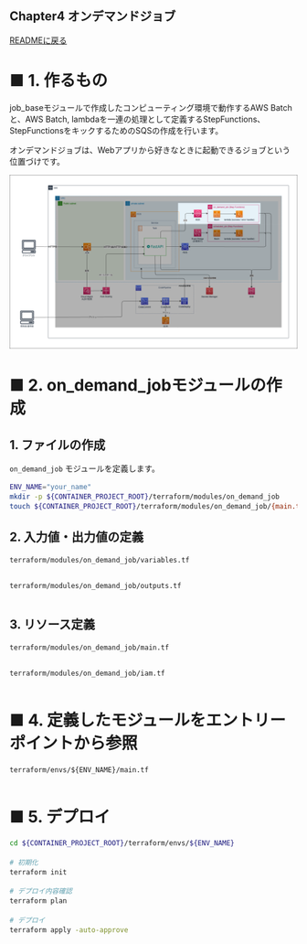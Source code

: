 Chapter4 オンデマンドジョブ
---
[READMEに戻る](../README.md)

# ■ 1. 作るもの

job_baseモジュールで作成したコンピューティング環境で動作するAWS Batchと、AWS Batch, lambdaを一連の処理として定義するStepFunctions、StepFunctionsをキックするためのSQSの作成を行います。  

オンデマンドジョブは、Webアプリから好きなときに起動できるジョブという位置づけです。

<img src="img/04/drawio/architecture.drawio.png" width="900px">

# ■ 2. on_demand_jobモジュールの作成

## 1. ファイルの作成

`on_demand_job` モジュールを定義します。

```bash
ENV_NAME="your_name"
mkdir -p ${CONTAINER_PROJECT_ROOT}/terraform/modules/on_demand_job
touch ${CONTAINER_PROJECT_ROOT}/terraform/modules/on_demand_job/{main.tf,variables.tf,outputs.tf,iam.tf}
```

## 2. 入力値・出力値の定義

`terraform/modules/on_demand_job/variables.tf`

```hcl
```

`terraform/modules/on_demand_job/outputs.tf`

```hcl
```

## 3. リソース定義

`terraform/modules/on_demand_job/main.tf`

```hcl
```

`terraform/modules/on_demand_job/iam.tf`

```hcl
```

# ■ 4. 定義したモジュールをエントリーポイントから参照

`terraform/envs/${ENV_NAME}/main.tf`

```hcl
```

# ■ 5. デプロイ

```bash
cd ${CONTAINER_PROJECT_ROOT}/terraform/envs/${ENV_NAME}

# 初期化
terraform init

# デプロイ内容確認
terraform plan

# デプロイ
terraform apply -auto-approve
```